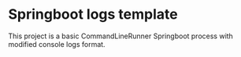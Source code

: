 # Springboot logs template

This project is a basic CommandLineRunner Springboot process with modified console logs format.